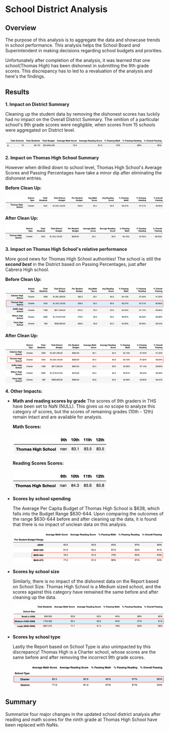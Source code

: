 # School District Analysis

## Overview

The purpose of this analysis is to aggregate the data and showcase trends in school performance. This analysis helps the School Board and Superintendent in making decisions regarding school budgets and prorities.

Unfortunately after completion of the analysis, it was learned that one school(Thomas High) has been dishonest in submitting the 9th grade scores. This discrepancy has to led to a revaluation of the analysis and here's the findings.

## Results
**1. Impact on District Summary**

   Cleaning up the student data by removing the dishonest scores has luckily had no impact on the Overall District Summary. The omition of a particular school's 9th grade scores were negligible, when scores from 15 schools were aggregated on District level. 
   <p><img src="https://github.com/yazhcodes/School_District_Analysis/blob/main/Challenge/Resources/Images/District%20Analysis.png"></p>

**2. Impact on Thomas High School Summary**
   
   However when drilled down to school level, Thomas High School's Average Scores and Passing Percentages have take a minor dip after eliminating the dishonest entries.
   
   **Before Clean Up:**
   
   <p><img src="https://github.com/yazhcodes/School_District_Analysis/blob/main/Challenge/Resources/Images/Thomas%20High%20School%20Analysis%20(Before).png"></p>
   
   **After Clean Up:**
   
   <p><img src="https://github.com/yazhcodes/School_District_Analysis/blob/main/Challenge/Resources/Images/Thomas%20High%20School%20Analysis%20(After).png"></p>

**3. Impact on Thomas High School's relative performance**

   More good news for Thomas High School authorities! The school is still the ***second best*** in the District based on Passing Percentages, just after Cabrera High school. 
   
   **Before Clean Up:**
   
   <p><img src="https://github.com/yazhcodes/School_District_Analysis/blob/main/Challenge/Resources/Images/THS%20Performance%20Comparison%20(Before).png"></p>
   
   **After Clean Up:**
   
   <p><img src="https://github.com/yazhcodes/School_District_Analysis/blob/main/Challenge/Resources/Images/THS%20Performance%20Comparison%20(After).png"></p>

**4. Other Impacts:** 
       
 * **Math and reading scores by grade**
     The scores of 9th graders in THS have been set to NaN (NULL). This gives us no scope to analyze this category of scores, but the scores of remaining grades (10th - 12th) remain intact and are available for analysis.
     
   **Math Scores:**
   <p><img src="https://github.com/yazhcodes/School_District_Analysis/blob/main/Challenge/Resources/Images/THS%20Grade%20wise%20Math%20Scores.png" width=300></p>
   
   **Reading Scores Scores:**
   <p><img src="https://github.com/yazhcodes/School_District_Analysis/blob/main/Challenge/Resources/Images/THS%20Grade%20wise%20Reading%20Scores.png" width=300></p>
 
 * **Scores by school spending**
         
      The Average Per Capita Budget of Thomas High School is $638, which falls into the Budget Range $630-644. Upon comparing the outcomes of the range $630-644 before and after cleaning up the data, it is found that there is no impact of unclean data on this analysis.
   <p><img src="https://github.com/yazhcodes/School_District_Analysis/blob/main/Challenge/Resources/Images/Scores%20by%20School%20Spending.png"></p>
 
 * **Scores by school size**
     
     Similarly, there is no impact of the dishonest data on the Report based on School Size. Thomas High School is a Medium sized school, and the scores against this category have remained the same before and after cleaning up the data.
     
   <p><img src="https://github.com/yazhcodes/School_District_Analysis/blob/main/Challenge/Resources/Images/Scores%20by%20School%20Size.png"></p>
 
 * **Scores by school type**
   
   Lastly the Report based on School Type is also unimpacted by this discrepancy! Thomas High is a Charter school, whose scores are the same before and after removing the incorrect 9th grade scores.
   
   <p><img src="https://github.com/yazhcodes/School_District_Analysis/blob/main/Challenge/Resources/Images/Scores%20by%20School%20Type.png"></p>
    
## Summary
Summarize four major changes in the updated school district analysis after reading and math scores for the ninth grade at Thomas High School have been replaced with NaNs.
